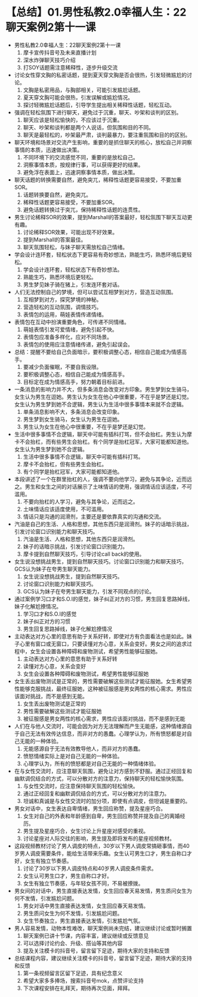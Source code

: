 # 【总结】01.男性私教2.0幸福人生：22聊天案例2第十一课

-   男性私教2.0幸福人生：22聊天案例2第十一课
    1.  摩卡宣传抖音号及未来直播计划
    2.  深水炸弹聊天技巧介绍
    3.  打SOY话题需注意稀释性，逐步升级交流
-   讨论女性穿文胸的私密话题，提到夏天穿文胸是否会很热，引发轻微尴尬的讨论。
    1.  文胸是私密用品，与胸部相关，可能引发尴尬话题。
    2.  夏天穿文胸可能会很热，引发误解或尴尬情况。
    3.  探讨轻微尴尬话题后，引导学生提出相关稀释性话题，轻松互动。
-   强调在轻松氛围下进行聊天，避免过于沉重，聊天、吵架和谈判的区别。
    1.  聊天应该是轻松愉快的，不应该过于沉重。
    2.  聊天、吵架和谈判都是两个人说话，但氛围和目的不同。
    3.  聊天是最轻松的，吵架最严肃，谈判最暴力，要注重氛围和目的的区别。
-   聊天环境和场景对交流产生影响，重要的是抓住聊天的核心，放松自己并洞察事情的本质，迅速做出决策。
    1.  不同环境下的交流感觉不同，重要的是放松自己。
    2.  洞察事情本质，按规律行事，可以获得更好的结果。
    3.  避免浮在表面上，迅速洞察事情本质，做出决策。
-   聊天话题的转换需要自然，避免突兀，稀释性话题更容易接受，不要加重SOR。
    1.  话题转换要自然，避免突兀。
    2.  稀释性话题更容易接受，不要加重SOR。
    3.  避免话题转换过于突兀，保持稀释性话题的连贯性。
-   男生讨论稀释SOR的效果，提到Marshall的答案最好，轻松氛围下聊天互动更有趣。
    1.  讨论稀释SOR效果，可能出现不好效果。
    2.  提到Marshall的答案最佳。
    3.  聊天氛围轻松，与妹子聊天需放松自己情绪。
-   学会设计连环套，轻松状态下更容易有奇妙想法，熟能生巧，熟悉环境后更轻松。
    1.  学会设计连环套，轻松状态下有奇妙想法。
    2.  熟能生巧，熟悉环境后更轻松。
    3.  男生梦见妹子骑在猪上，引发连环套对话。
-   人们无法控制自己的梦境，但可以尝试互相梦到对方，营造互动氛围。
    1.  互相梦到对方，探究梦境的神秘。
    2.  营造轻松的互动氛围，调情技巧。
    3.  表情包的运用，萌娃表情传递情绪。
-   表情包在互动中扮演重要角色，可传递不同情绪。
    1.  萌娃表情引发可爱情绪，避免引起不快。
    2.  表情包应准备多样化，应对不同场景。
    3.  表情包的使用应注意情绪传递，避免引起误会。
-   总结：提醒不要给自己负面暗示，要积极调整心态，相信自己能成为情感高手。
    1.  要减少负面催眠，不要自我设限。
    2.  要积极调整心态，相信自己能成为情感高手。
    3.  目标定在成为情感高手，努力朝着目标前进。
-   一条消息的影响力并不大，但多条消息会改变对方印象。男生梦到女生骑马，女生认为男生在逗她。男生认为女生在他心中很重要，不在乎是梦还是幻觉。女生认为男生梦到她不合逻辑，男生认为生活中很多事情本来就不合逻辑。
    1.  单条消息影响不大，多条消息会改变印象。
    2.  男生梦到女生骑马，女生认为男生在逗她。
    3.  男生认为女生在他心中很重要，不在乎是梦还是幻觉。
-   生活中很多事情不合逻辑，聊天中可能有插科打骂，但不会抬杠。男生认为摩卡不会抬杠，而有些男生会抬杠。有个同学是抬杠冠军，大家可能都知道他。女生认为男生梦到她不合逻辑。 
    1.  生活中很多事情不合逻辑，聊天中可能有插科打骂。
    2.  摩卡不会抬杠，但有些男生会抬杠。
    3.  有个同学是抬杠冠军，大家可能都知道他。
-   本段讲述了一个在群里抬杠的人，强调不要向他学习，避免与其争论，近而远之。男生和女生之间的对话展示了土味情话的使用，强调情话应该适度，不可滥用。
    1.  不要向抬杠的人学习，避免与其争论，近而远之。
    2.  土味情话应该适度使用，不可滥用。
    3.  情话只是沟通的润滑剂，主要还是要依靠真实的沟通和交流。
-   汽油是自己的生活、人格和思想，其他东西只是润滑剂。妹子的话暗示挑战，引发讨论窗口识别能力和聊天技巧。
    1.  汽油是生活、人格和思想，其他东西只是润滑剂。
    2.  妹子的话暗示挑战，引发讨论窗口识别能力。
    3.  摩卡提到自然聊天技巧，引导讨论call back的使用。
-   女生说没想挑战男生，提到自然聊天技巧。讨论窗口识别能力和聊天技巧，GCS认为妹子在夸男生聊天能力。
    1.  女生说没想挑战男生，提到自然聊天技巧。
    2.  讨论窗口识别能力和聊天技巧。
    3.  GCS认为妹子在夸男生聊天能力，引发不同观点的讨论。
-   通过案例学习口才和S.O.I的感觉，妹子纠正对方的习惯，男生回复思路掉线，妹子化解尬撩情况。
    1.  学习口才和S.O.I的感觉
    2.  妹子纠正对方的习惯
    3.  男生回复思路掉线，妹子化解尬撩情况
-   主动表达对方心里的意思有助于关系好转，即使对方有负面看法也是如此。妹子心里有窗口或无窗口，只要读懂对方心意，关系会变好。男女之间的追求过程中，女生会设置各种障碍和废物测试，希望男性能够征服她。
    1.  主动表达对方心里的意思有助于关系好转
    2.  读懂对方心意，关系会变好
    3.  女生会设置各种障碍和废物测试，希望男性能够征服她
-   女生丢出废物测试是正常的，男性需要破解这些测试才能征服她。女生希望男性能够克服挑战，最终征服她，这种被征服感是男女两性的核心需求。男性应该面对挑战，而不是感到无能。
    1.  女生丢出废物测试是正常的
    2.  男性需要破解这些测试才能征服她
    3.  被征服感是男女两性的核心需求，男性应该面对挑战，而不是感到无能
-   人们在与他人交流时，可能会因为对方无法理解而产生无能感，这种情绪源自于自己无法有效传达信息，而非对方的愚蠢。心理学认为，所有愤怒都是对自己无能的一种体验。
    1.  无能感源自于无法有效教导他人，而非对方的愚蠢。
    2.  愤怒情绪实际上是对自己无能的一种体验。
    3.  心理学认为，所有的愤怒都是对自己无能的一种情绪体验。
-   在与女性交流时，应注意聊天氛围，避免让对方感到不舒服。通过正经回复和幽默调侃结合的方式，可以分散对方的注意力，保持聊天的轻松愉快氛围。
    1.  与女性交流时，应注意保持聊天氛围的轻松愉快。
    2.  通过正经回复和幽默调侃结合的方式，可以分散对方的注意力。
    3.  坦诚和真诚是与女性交流时的加分项，即使有点调皮，但坦诚是重要的。
-   男女对话中，女生表达自卑情绪，男生回应称赞，提及星座巧合。
    1.  女生对自己的外表和年龄感到自卑，男生回应称赞并提及自己的离婚经历。
    2.  男生提及星座巧合，女生讨论上升星座对感受的重视。
    3.  讨论星座对人际交往的影响，男生提及即将发布的星座视频教材。
-   这段视频教材讨论了男人调皮的特点，30岁以下男人调皮常搞砸事情，而40岁男人调皮需要条件，能给生活带来乐趣。女生认可男生口才，男生自称口才好，女生有独立节奏感。
    1.  讨论了30岁以下男人调皮特点和40岁男人调皮条件需求。
    2.  女生认可男生口才，男生自称口才好。
    3.  女生有独立节奏感，与年轻女孩不同，不易被撩拨。
-   男女间的对话中，男生直接表达发情，女生回应春天易发情，男生质问女生为何不发情，引发尴尬问题。
    1.  男女对话中男生直接表达发情，女生回应春天易发情。
    2.  男生质问女生为何不发情，引发尴尬问题。
    3.  女生节奏独立，男生直接表达发情，引发尴尬气氛。
-   男人容易发情，动物本性难改，聊天案例尚未完结，建议继续讨论或暂时搁置
    1.  聊天案例已讲十节课，内容丰富，建议继续或反馈意见
    2.  可以选择讨论约会、升级、搭讪等其他内容
    3.  提及关注模卡的抖音号，留言留下足迹，期待大家的支持和反馈
-   总结课程内容，建议继续关注模卡的抖音号，留言留下足迹，期待大家的支持和反馈
    1.  第一条视频留言区留下足迹，具有纪念意义
    2.  希望大家多多捧场，搜索抖音号mok，点赞评论支持
    3.  下次课程安排在礼拜天，期待再次见面，拜拜。